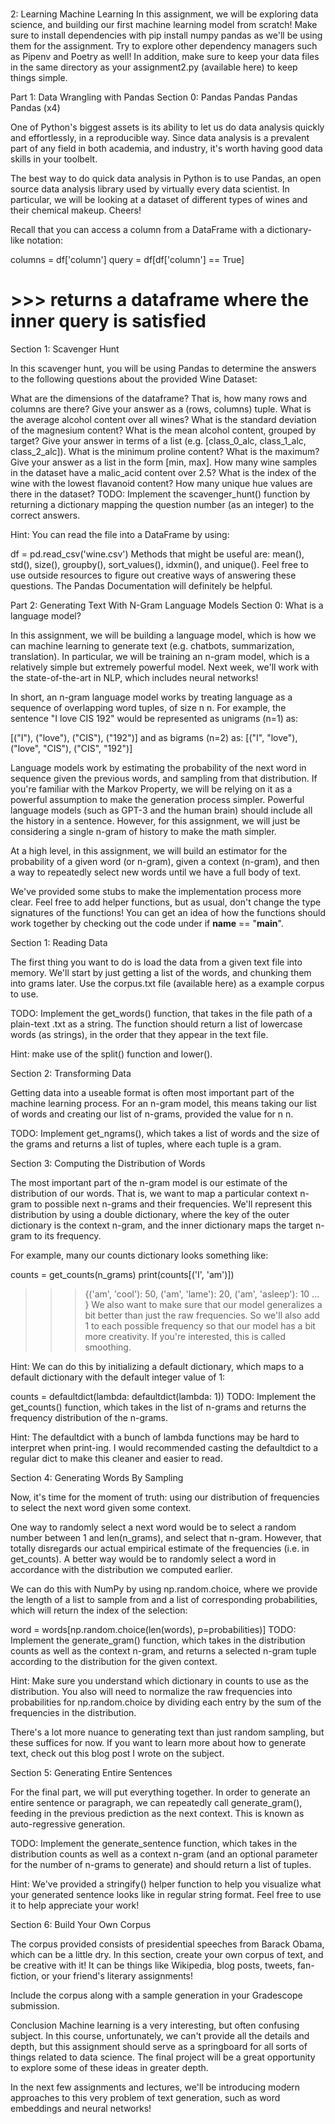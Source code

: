 #
2: Learning Machine Learning
In this assignment, we will be exploring data science, and building our first machine learning model from scratch! Make sure to install dependencies with pip install numpy pandas as we'll be using them for the assignment. Try to explore other dependency managers such as Pipenv and Poetry as well! In addition, make sure to keep your data files in the same directory as your assignment2.py (available here) to keep things simple.

Part 1: Data Wrangling with Pandas
Section 0: Pandas Pandas Pandas Pandas (x4)

One of Python's biggest assets is its ability to let us do data analysis quickly and effortlessly, in a reproducible way. Since data analysis is a prevalent part of any field in both academia, and industry, it's worth having good data skills in your toolbelt.

The best way to do quick data analysis in Python is to use Pandas, an open source data analysis library used by virtually every data scientist. In particular, we will be looking at a dataset of different types of wines and their chemical makeup. Cheers!

Recall that you can access a column from a DataFrame with a dictionary-like notation:

columns = df['column']
query = df[df['column'] == True]
# >>> returns a dataframe where the inner query is satisfied
Section 1: Scavenger Hunt

In this scavenger hunt, you will be using Pandas to determine the answers to the following questions about the provided Wine Dataset:

What are the dimensions of the dataframe? That is, how many rows and columns are there? Give your answer as a (rows, columns) tuple.
What is the average alcohol content over all wines?
What is the standard deviation of the magnesium content?
What is the mean alcohol content, grouped by target? Give your answer in terms of a list (e.g. [class_0_alc, class_1_alc, class_2_alc]).
What is the minimum proline content? What is the maximum? Give your answer as a list in the form [min, max].
How many wine samples in the dataset have a malic_acid content over 2.5?
What is the index of the wine with the lowest flavanoid content?
How many unique hue values are there in the dataset?
TODO: Implement the scavenger_hunt() function by returning a dictionary mapping the question number (as an integer) to the correct answers.

Hint: You can read the file into a DataFrame by using:

df = pd.read_csv('wine.csv')
Methods that might be useful are: mean(), std(), size(), groupby(), sort_values(), idxmin(), and unique(). Feel free to use outside resources to figure out creative ways of answering these questions. The Pandas Documentation will definitely be helpful.

Part 2: Generating Text With N-Gram Language Models
Section 0: What is a language model?

In this assignment, we will be building a language model, which is how we can machine learning to generate text (e.g. chatbots, summarization, translation). In particular, we will be training an n-gram model, which is a relatively simple but extremely powerful model. Next week, we'll work with the state-of-the-art in NLP, which includes neural networks!

In short, an n-gram language model works by treating language as a sequence of overlapping word tuples, of size
n
n. For example, the sentence "I love CIS 192" would be represented as unigrams (n=1) as:

[("I"), ("love"), ("CIS"), ("192")]
and as bigrams (n=2) as:
[("I", "love"), ("love", "CIS"), ("CIS", "192")]

Language models work by estimating the probability of the next word in sequence given the previous words, and sampling from that distribution. If you're familiar with the Markov Property, we will be relying on it as a powerful assumption to make the generation process simpler. Powerful language models (such as GPT-3 and the human brain) should include all the history in a sentence. However, for this assignment, we will just be considering a single n-gram of history to make the math simpler.

At a high level, in this assignment, we will build an estimator for the probability of a given word (or n-gram), given a context (n-gram), and then a way to repeatedly select new words until we have a full body of text.

We've provided some stubs to make the implementation process more clear. Feel free to add helper functions, but as usual, don't change the type signatures of the functions! You can get an idea of how the functions should work together by checking out the code under if __name__ == "__main__".

Section 1: Reading Data

The first thing you want to do is load the data from a given text file into memory. We'll start by just getting a list of the words, and chunking them into grams later. Use the corpus.txt file (available here) as a example corpus to use.

TODO: Implement the get_words() function, that takes in the file path of a plain-text .txt as a string. The function should return a list of lowercase words (as strings), in the order that they appear in the text file.

Hint: make use of the split() function and lower().

Section 2: Transforming Data

Getting data into a useable format is often most important part of the machine learning process. For an n-gram model, this means taking our list of words and creating our list of n-grams, provided the value for
n
n.

TODO: Implement get_ngrams(), which takes a list of words and the size of the grams and returns a list of tuples, where each tuple is a gram.

Section 3: Computing the Distribution of Words

The most important part of the n-gram model is our estimate of the distribution of our words. That is, we want to map a particular context n-gram to possible next n-grams and their frequencies. We'll represent this distribution by using a double dictionary, where the key of the outer dictionary is the context n-gram, and the inner dictionary maps the target n-gram to its frequency.

For example, many our counts dictionary looks something like:

counts = get_counts(n_grams)
print(counts[('I', 'am')])

>>> {('am', 'cool'): 50, ('am', 'lame'): 20, ('am', 'asleep'): 10 ... }
We also want to make sure that our model generalizes a bit better than just the raw frequencies. So we'll also add 1 to each possible frequency so that our model has a bit more creativity. If you're interested, this is called smoothing.

Hint: We can do this by initializing a default dictionary, which maps to a default dictionary with the default integer value of 1:

counts = defaultdict(lambda: defaultdict(lambda: 1))
TODO: Implement the get_counts() function, which takes in the list of n-grams and returns the frequency distribution of the n-grams.

Hint: The defaultdict with a bunch of lambda functions may be hard to interpret when print-ing. I would recommended casting the defaultdict to a regular dict to make this cleaner and easier to read.

Section 4: Generating Words By Sampling

Now, it's time for the moment of truth: using our distribution of frequencies to select the next word given some context.

One way to randomly select a next word would be to select a random number between 1 and len(n_grams), and select that n-gram. However, that totally disregards our actual empirical estimate of the frequencies (i.e. in get_counts). A better way would be to randomly select a word in accordance with the distribution we computed earlier.

We can do this with NumPy by using np.random.choice, where we provide the length of a list to sample from and a list of corresponding probabilities, which will return the index of the selection:

word = words[np.random.choice(len(words), p=probabilities)]
TODO: Implement the generate_gram() function, which takes in the distribution counts as well as the context n-gram, and returns a selected n-gram tuple according to the distribution for the given context.

Hint: Make sure you understand which dictionary in counts to use as the distribution. You also will need to normalize the raw frequencies into probabilities for np.random.choice by dividing each entry by the sum of the frequencies in the distribution.

There's a lot more nuance to generating text than just random sampling, but these suffices for now. If you want to learn more about how to generate text, check out this blog post I wrote on the subject.

Section 5: Generating Entire Sentences

For the final part, we will put everything together. In order to generate an entire sentence or paragraph, we can repeatedly call generate_gram(), feeding in the previous prediction as the next context. This is known as auto-regressive generation.

TODO: Implement the generate_sentence function, which takes in the distribution counts as well as a context n-gram (and an optional parameter for the number of n-grams to generate) and should return a list of tuples.

Hint: We've provided a stringify() helper function to help you visualize what your generated sentence looks like in regular string format. Feel free to use it to help appreciate your work!

Section 6: Build Your Own Corpus

The corpus provided consists of presidential speeches from Barack Obama, which can be a little dry. In this section, create your own corpus of text, and be creative with it! It can be things like Wikipedia, blog posts, tweets, fan-fiction, or your friend's literary assignments!

Include the corpus along with a sample generation in your Gradescope submission.

Conclusion
Machine learning is a very interesting, but often confusing subject. In this course, unfortunately, we can't provide all the details and depth, but this assignment should serve as a springboard for all sorts of things related to data science. The final project will be a great opportunity to explore some of these ideas in greater depth.

In the next few assignments and lectures, we'll be introducing modern approaches to this very problem of text generation, such as word embeddings and neural networks!


